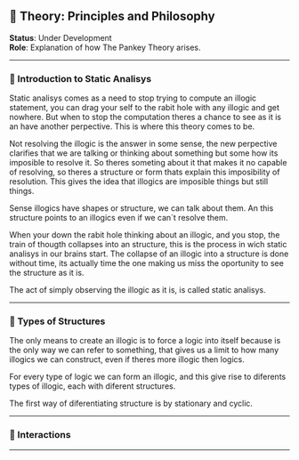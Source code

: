 ## 📐 Theory: Principles and Philosophy

**Status**: Under Development  
**Role**: Explanation of how The Pankey Theory arises.

---

### 🧩 Introduction to Static Analisys

Static analisys comes as a need to stop trying to compute an illogic statement, you can drag your self to the rabit hole with any illogic and get nowhere. But when to stop the computation theres a chance to see as it is an have another perpective. This is where this theory comes to be.

Not resolving the illogic is the answer in some sense, the new perpective clarifies that we are talking or thinking about something but some how its imposible to resolve it. So theres someting about it that makes it no capable of resolving, so theres a structure or form thats explain this imposibility of resolution. This gives the idea that illogics are imposible things but still things.

Sense illogics have shapes or structure, we can talk about them. An this structure points to an illogics even if we can´t resolve them. 

When your down the rabit hole thinking about an illogic, and you stop, the train of thougth collapses into an structure, this is the process in wich static analisys in our brains start. The collapse of an illogic into a structure is done without time, its actually time the one making us miss the oportunity to see the structure as it is.

The act of simply observing the illogic as it is, is called static analisys.

---

### 🧩 Types of Structures

The only means to create an illogic is to force a logic into itself because is the only way we can refer to something, that gives us a limit to how many illogics we can construct, even if theres more illogic then logics.

For every type of logic we can form an illogic, and this give rise to diferents types of illogic, each with diferent structures. 

The first way of diferentiating structure is by stationary and cyclic.

---

### 🧩 Interactions



---